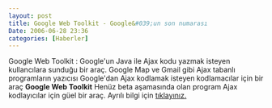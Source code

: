 ```yaml
---
layout: post
title: Google Web Toolkit - Google&#039;un son numarası
Date: 2006-06-28 23:36
categories: [Haberler]
---
```


Google Web Toolkit : Google'un Java ile Ajax kodu yazmak isteyen
kullancılara sunduğu bir araç. Google Map ve Gmail gibi Ajax tabanlı
programların yazıcısı Google'dan Ajax kodlamak isteyen kodlamacılar için
bir araç **Google Web Toolkit** Henüz beta aşamasında olan program Ajax
kodlayıcılar için güel bir araç. Ayrılı bilgi için [tıklayınız.][]

  [tıklayınız.]: http://code.google.com/webtoolkit/
